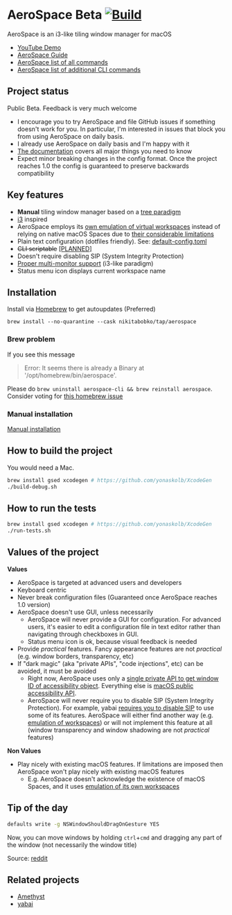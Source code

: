 # AeroSpace Beta [![Build](https://github.com/nikitabobko/AeroSpace/actions/workflows/build.yml/badge.svg?branch=main)](https://github.com/nikitabobko/AeroSpace/actions/workflows/build.yml)

AeroSpace is an i3-like tiling window manager for macOS

- [YouTube Demo](https://www.youtube.com/watch?v=UOl7ErqWbrk)
- [AeroSpace Guide](./docs/guide.md)
- [AeroSpace list of all commands](./docs/commands.md)
- [AeroSpace list of additional CLI commands](./docs/cli-commands.md)

## Project status

Public Beta. Feedback is very much welcome

- I encourage you to try AeroSpace and file GitHub issues if something doesn't work for you.
  In particular, I'm interested in issues that block you from using AeroSpace on daily basis.
- I already use AeroSpace on daily basis and I'm happy with it
- [The documentation](./docs/guide.md) covers all major things you need to know
- Expect minor breaking changes in the config format. Once the project reaches 1.0 the config is guaranteed to preserve backwards
  compatibility

## Key features

- **Manual** tiling window manager based on a [tree paradigm](./docs/guide.md#tree)
- [i3](https://i3wm.org/) inspired
- AeroSpace employs its [own emulation of virtual workspaces](./docs/guide.md#emulation-of-virtual-workspaces) instead of relying
  on native macOS Spaces due to [their considerable limitations](./docs/guide.md#emulation-of-virtual-workspaces)
- Plain text configuration (dotfiles friendly). See: [default-config.toml](./config-examples/default-config.toml)
- ~~CLI scriptable~~ [[PLANNED]](https://github.com/nikitabobko/AeroSpace/issues/3)
- Doesn't require disabling SIP (System Integrity Protection)
- [Proper multi-monitor support](./docs/guide.md#multiple-monitors) (i3-like paradigm)
- Status menu icon displays current workspace name

## Installation

Install via [Homebrew](https://brew.sh/) to get autoupdates (Preferred)
```
brew install --no-quarantine --cask nikitabobko/tap/aerospace
```

### Brew problem

If you see this message

> Error: It seems there is already a Binary at '/opt/homebrew/bin/aerospace'.

Please do `brew uninstall aerospace-cli && brew reinstall aerospace`. Consider voting for [this homebrew
issue](https://github.com/Homebrew/homebrew-cask/issues/12822)

### Manual installation

[Manual installation](./docs/manual-installation.md)

## How to build the project

You would need a Mac.

```bash
brew install gsed xcodegen # https://github.com/yonaskolb/XcodeGen
./build-debug.sh
```

## How to run the tests

```bash
brew install gsed xcodegen # https://github.com/yonaskolb/XcodeGen
./run-tests.sh
```

## Values of the project

**Values**
- AeroSpace is targeted at advanced users and developers
- Keyboard centric
- Never break configuration files (Guaranteed once AeroSpace reaches 1.0 version)
- AeroSpace doesn't use GUI, unless necessarily
  - AeroSpace will never provide a GUI for configuration. For advanced users, it's easier to edit a configuration file in text
    editor rather than navigating through checkboxes in GUI.
  - Status menu icon is ok, because visual feedback is needed
- Provide _practical_ features. Fancy appearance features are not _practical_ (e.g. window borders, transparency, etc)
- If "dark magic" (aka "private APIs", "code injections", etc) can be avoided, it must be avoided
  - Right now, AeroSpace uses only a [single private API to get window ID of accessibility object](./src/Bridged-Header.h).
    Everything else is [macOS public accessibility
    API](https://developer.apple.com/documentation/applicationservices/axuielement_h).
  - AeroSpace will never require you to disable SIP (System Integrity Protection). For example, yabai [requires you to disable
    SIP](https://github.com/koekeishiya/yabai/issues/1863) to use some of its features. AeroSpace will either find another way
    (e.g. [emulation of workspaces](./docs/guide.md#emulation-of-virtual-workspaces)) or will not implement this feature at all
    (window transparency and window shadowing are not _practical_ features)

**Non Values**
- Play nicely with existing macOS features. If limitations are imposed then AeroSpace won't play nicely with existing macOS
  features
  - E.g. AeroSpace doesn't acknowledge the existence of macOS Spaces, and it uses [emulation of its own
    workspaces](./docs/guide.md#emulation-of-virtual-workspaces)

## Tip of the day

```bash
defaults write -g NSWindowShouldDragOnGesture YES
```

Now, you can move windows by holding `ctrl`+`cmd` and dragging any part of the window (not necessarily the window title)

Source: [reddit](https://www.reddit.com/r/MacOS/comments/k6hiwk/keyboard_modifier_to_simplify_click_drag_of/)

## Related projects
- [Amethyst](https://github.com/ianyh/Amethyst)
- [yabai](https://github.com/koekeishiya/yabai)
